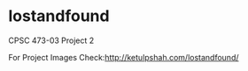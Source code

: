 # lostandfound
CPSC 473-03 Project 2 

For Project Images Check:http://ketulpshah.com/lostandfound/

